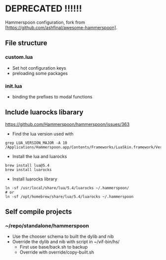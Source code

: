 # DEPRECATED !!!!!!

Hammerspoon configuration, fork from [https://github.com/ashfinal/awesome-hammerspoon].

## File structure
### custom.lua
- Set hot configuration keys
- preloading some packages
### init.lua
- binding the prefixes to modal functions

## Include luarocks libarary
https://github.com/Hammerspoon/hammerspoon/issues/363

- Find the lua version used with
```
grep LUA_VERSION_MAJOR -A 10  /Applications/Hammerspoon.app/Contents/Frameworks/LuaSkin.framework/Versions/A/Headers/lua.h
```

- Install the lua and luarocks
```
brew install lua@5.4
brew install luarocks
```

- Install luarocks library

``` shell
ln -sf /usr/local/share/lua/5.4/luarocks ~/.hammerspoon/
# or
ln -sf /opt/homebrew/share/lua/5.4/luarocks ~/.hammerspoon
```

## Self compile projects
### ~/repo/standalone/hammerspoon
- Use the chooser schema to built the dylib and nib
- Override the dylib and nib with script in ~/vif-bin/hs/
  + First use base/back.sh to backup
  + Override with override/copy-built.sh
